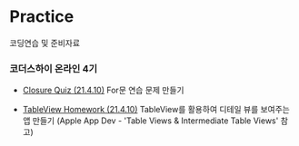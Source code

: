 # Practice
코딩연습 및 준비자료

### 코더스하이 온라인 4기

* [Closure Quiz (21.4.10)](./ClosureQuiz.md)
	For문 연습 문제 만들기
  
* [TableView Homework (21.4.10)](./MusicDictionary)
	TableView를 활용하여 디테일 뷰를 보여주는 앱 만들기
	(Apple App Dev - 'Table Views & Intermediate Table Views' 참고)